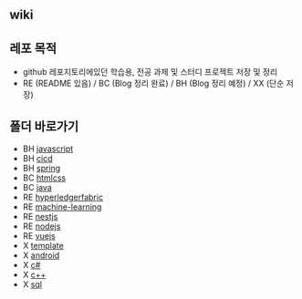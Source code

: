 ## wiki

## 레포 목적
* github 레포지토리에있던 학습용, 전공 과제 및 스터디 프로젝트 저장 및 정리
* RE (README 있음) / BC (Blog 정리 완료) / BH (Blog 정리 예정) / XX (단순 저장)

## 폴더 바로가기
* BH [javascript](https://github.com/mpqm/mpqm-wiki/tree/main/javascript)
* BH [cicd](https://github.com/mpqm/mpqm-wiki/tree/main/cicd)
* BH [spring](https://github.com/mpqm/mpqm-wiki/tree/main/spring)
* BC [htmlcss](https://github.com/mpqm/mpqm-wiki/tree/main/htmlcss)
* BC [java](https://github.com/mpqm/mpqm-wiki/tree/main/java)
* RE [hyperledgerfabric](https://github.com/mpqm/mpqm-wiki/tree/main/hyperledgerfabric)
* RE [machine-learning](https://github.com/mpqm/mpqm-wiki/tree/main/machine-learning)
* RE [nestjs](https://github.com/mpqm/mpqm-wiki/tree/main/nestjs)
* RE [nodejs](https://github.com/mpqm/mpqm-wiki/tree/main/nodejs)
* RE [vuejs](https://github.com/mpqm/mpqm-wiki/tree/main/vuejs)
* X [template](https://github.com/mpqm/mpqm-wiki/tree/main/github-template)
* X [android](https://github.com/mpqm/mpqm-wiki/tree/main/android)
* X [c#](https://github.com/mpqm/mpqm-wiki/tree/main/c%23)
* X [c++](https://github.com/mpqm/mpqm-wiki/tree/main/c%2B%2B)
* X [sql](https://github.com/mpqm/mpqm-wiki/tree/main/sql)

